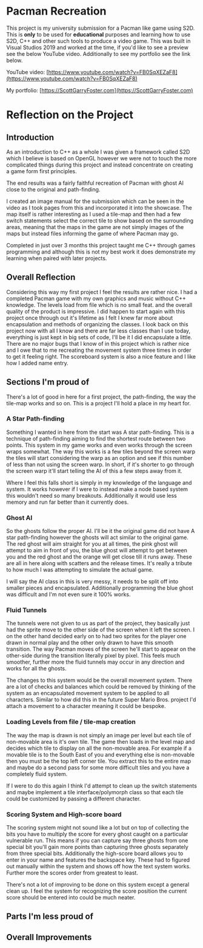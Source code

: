 # Pacman Recreation
This project is my university submission for a Pacman like game using S2D. This is **only** to be used for **educational** purposes and  learning how to use S2D, C++ and other such tools to produce a video game. This was built in Visual Studios 2019 and worked at the time, if you'd like to see a preview see the below YouTube video. Additionally to see my portfolio see the link below.

YouTube video: [https://www.youtube.com/watch?v=FB0SqXEZaF8](https://www.youtube.com/watch?v=FB0SqXEZaF8)

My portfolio: [https://ScottGarryFoster.com](https://ScottGarryFoster.com)

# Reflection on the Project
## Introduction
As an introduction to C++ as a whole I was given a framework called S2D which I believe is based on OpenGL however we were not to touch the more complicated things during this project and instead concentrate on creating a game form first principles.

The end results was a fairly faithful recreation of Pacman with ghost AI close to the original and path-finding.

I created an image manual for the submission which can be seen in the video as I took pages from this and incorporated it into the showcase. The map itself is rather interesting as I used a tile-map and then had a few switch statements select the correct tile to show based on the surrounding areas, meaning that the maps in the game are not simply images of the maps but instead files informing the game of where Pacman may go.

Completed in just over 3 months this project taught me C++ through games programming and although this is not my best work it does demonstrate my learning when paired with later projects.

## Overall Reflection
Considering this way my first project I feel the results are rather nice. I had a completed Pacman game with my own graphics and music without C++ knowledge. The levels load from file which is no small feat. and the overall quality of the product is impressive. I did happen to start again with this project once through out it's lifetime as I felt I knew far more about encapsulation and methods of organizing the classes. I look back on this project now with all I know and there are far less classes than I use today, everything is just kept in big sets of code, I'll be it I did encapsulate a little. There are no major bugs that I know of in this project which is rather nice and I owe that to me recreating the movement system three times in order to get it feeling right. The scoreboard system is also a nice feature and I like how I added name entry.

## Sections I'm proud of
There's a lot of good in here for a first project, the path-finding, the way the tile-map works and so on. This is a project I'll hold a place in my heart for.

### A Star Path-finding
Something I wanted in here from the start was A star path-finding. This is a technique of path-finding aiming to find the shortest route between two points. This system in my game works and even works through the screen wraps somewhat. The way this works is a few tiles beyond the screen warp the tiles will start considering the warp as an option and see if this number of less than not using the screen warp. In short, if it's shorter to go through the screen warp it'll start telling the AI of this a few steps away from it.

Where I feel this falls short is simply in my knowledge of the language and system. It works however if I were to instead make a node based system this wouldn't need so many breakouts. Additionally it would use less memory and run far better than it currently does.

### Ghost AI
So the ghosts follow the proper AI. I'll be it the original game did not have A star path-finding however the ghosts will act similar to the original game. The red ghost will aim straight for you at all times, the pink ghost will attempt to aim in front of you, the blue ghost will attempt to get between you and the red ghost and the orange will get close till it runs away. These are all in here along with scatters and the release times. It's really a tribute to how much I was attempting to simulate the actual game.

I will say the AI class in this is very messy, it needs to be split off into smaller pieces and encapsulated. Additionally programming the blue ghost was difficult and I'm not even sure it 100% works.

### Fluid Tunnels
The tunnels were not given to us as part of the project, they basically just had the sprite move to the other side of the screen when it left the screen. I on the other hand decided early on to had two sprites for the player one drawn in normal play and the other only drawn to have this smooth transition. The way Pacman moves of the screen he'll start to appear on the other-side during the transition literally pixel by pixel. This feels much smoother, further more the fluid tunnels may occur in any direction and works for all the ghosts.

The changes to this system would be the overall movement system. There are a lot of checks and balances which could be removed by thinking of the system as an encapsulated movement system to be applied to all characters. Similar to how did this in the future Super Mario Bros. project I'd attach a movement to a character meaning it could be bespoke.

### Loading Levels from file / tile-map creation

The way the map is drawn is not simply an image per level but each tile of non-movable area is it's own tile. The game then loads in the level map and decides which tile to display on all the non-movable area. For example if a movable tile is to the South East of you and everything else is non-movable then you must be the top left corner tile. You extract this to the entire map and maybe do a second pass for some more difficult tiles and you have a completely fluid system.

If I were to do this again I think I'd attempt to clean up the switch statements and maybe implement a tile interface/polymorph class so that each tile could be customized by passing a different character.

### Scoring System and High-score board
The scoring system might not sound like a lot but on top of collecting the bits you have to multiply the score for every ghost caught on a particular vulnerable run. This means if you can capture say three ghosts from one special bit you'll gain more points than capturing three ghosts separately from three special bits. Additionally the high-score board allows you to enter in your name and features the backspace key. These had to figured out manually within the system and shows off how the text system works. Further more the scores order from greatest to least.

There's not a lot of improving to be done on this system except a general clean up. I feel the system for recognizing the score position the current score should be entered into could be much neater.

## Parts I'm less proud of

## Overall Improvements

